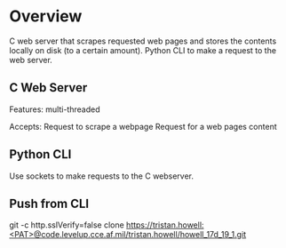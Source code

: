 # Overview
C web server that scrapes requested web pages and stores the contents locally on disk (to a certain amount). Python CLI to make a request to the web server.

## C Web Server
Features: multi-threaded

Accepts:
Request to scrape a webpage
Request for a web pages content

## Python CLI
Use sockets to make requests to the C webserver.

## Push from CLI
git -c http.sslVerify=false clone https://tristan.howell:<PAT>@code.levelup.cce.af.mil/tristan.howell/howell_17d_19_1.git
